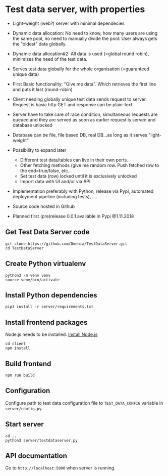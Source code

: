 # Test data server, with properties #

* Light-weight (web?) server with minimal dependecies
* Dynamic data allocation: No need to know, how many users are using the same pool, no need to manually divide the pool: User always gets the "oldest" data globally.
* Dynamic data allocation#2: All data is used (=global round robin), minimizes the need of the test data.
* Serves test data globally for the whole organisation (=guaranteed unique data)
* First Basic functionality: "Give me data". Which retrieves the first line and puts it last (round-robin)


* Client needing globally unique test data sends request to server. Request is basic http GET and response can be plain-text
* Server have to take care of race condition, simultaneous requests are queued and they are served as soon as earlier request is served and database unlocked
* Database can be file, file based DB, real DB...as long as it serves "light-weight"
* Possibility to expand later
  * Different test data/tables can live in their own ports.
  * Other fetching methods (give me random row. Push fetched row to the end=true/false, etc...
  * Set test data (row) locked until it is exclusively unlocked
  * Import data with UI and/or via API
* Implementation preferably with Python, release via Pypi, automated deployment pipeline (including tests), ....
* Source code hosted in Github
* Planned first (pre)release 0.0.1 available in Pypi @1.11.2018

## Get Test Data Server code

```
git clone https://github.com/Omenia/TestDataServer.git
cd TestDataServer
```

## Create Python virtualenv

```
python3 -m venv venv
source venv/bin/activate
```

## Install Python dependencies

```
pip3 install -r server/requirements.txt
```

## Install frontend packages

Node.js needs to be installed. [Install Node.js](https://nodejs.org/en/download/package-manager/)

```
cd client
npm install
```

## Build frontend

```
npm run build
```

## Configuration ##

Configure path to test data configuration file to `TEST_DATA_CONFIG` variable in `server/config.py`.

## Start server

```
cd ..
python3 server/testdataserver.py
```

## API documentation ##

Go to `http://localhost:5000` when server is running.
